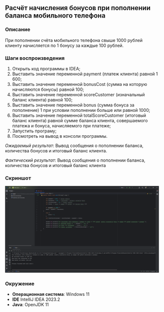 
**<h2>Расчёт начисления бонусов при пополнении баланса мобильного телефона </h2>**

**<h3>Описание</h3>**
При пополнении счёта мобильного телефона свыше 1000 рублей клиенту начисляется по 1 бонусу за каждые 100 рублей.

**<h3>Шаги воспроизведения</h3>**

1. Открыть код программы в IDEA;
2. Выставить значение переменной payment (платеж клиента) равной 1 600;
3. Выставить значение переменной bonusCost (сумма на которую начисляются бонусы) равной 100;
4. Выставить значение переменной scoreCustomer (изначальный баланс клиента) равной 100;
5. Выставить значение переменной bonus (сумма бонуса за пополнение) 1 при условии пополнении больше или равной 1000;
6. Выставить значение переменной totalScoreCustomer (итоговый баланс клиента) равной сумме баланса клиента, совершаемого платежа и бонуса, начисляемого при платеже;
7. Запустить програму;
8. Посмотреть на вывод в консоли программы.

*Ожидаемый результат*: Вывод сообщения о пополнении баланса, количества бонусов и итоговый баланс клиента.

*Фактический результат*: Вывод сообщения о пополнении баланса, количества бонусов и итоговый баланс клиента

**<h3>Скриншот</h3>**
![Alt text](image.png)

**<h3>Окружение</h3>**

- **Операционная система**: Windows 11
- **IDE** IntelliJ IDEA 2023.2 
- **Java**: OpenJDK 11